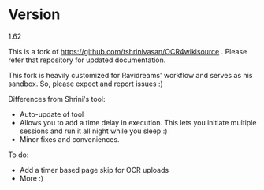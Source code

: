 # Version
1.62

This is a fork of https://github.com/tshrinivasan/OCR4wikisource . Please refer that repository for updated documentation.

This fork is heavily customized for Ravidreams' workflow and serves as his sandbox. So, please expect and report issues :)

Differences from Shrini's tool:

* Auto-update of tool
* Allows you to add a time delay in execution. This lets you initiate multiple sessions and run it all night while you sleep :)
* Minor fixes and conveniences.

To do:

* Add a timer based page skip for OCR uploads
* More :)
